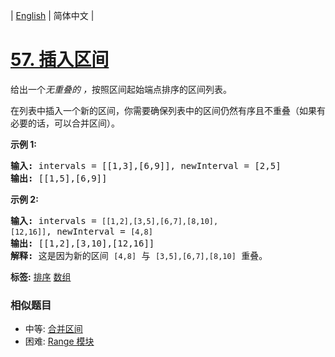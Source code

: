 | [English](README_EN.md) | 简体中文 |

# [57. 插入区间](https://leetcode-cn.com/problems/insert-interval)
<p>给出一个<em>无重叠的 ，</em>按照区间起始端点排序的区间列表。</p>

<p>在列表中插入一个新的区间，你需要确保列表中的区间仍然有序且不重叠（如果有必要的话，可以合并区间）。</p>

<p><strong>示例&nbsp;1:</strong></p>

<pre><strong>输入:</strong> intervals = [[1,3],[6,9]], newInterval = [2,5]
<strong>输出:</strong> [[1,5],[6,9]]
</pre>

<p><strong>示例&nbsp;2:</strong></p>

<pre><strong>输入:</strong> intervals = <code>[[1,2],[3,5],[6,7],[8,10],[12,16]]</code>, newInterval = <code>[4,8]</code>
<strong>输出:</strong> [[1,2],[3,10],[12,16]]
<strong>解释:</strong> 这是因为新的区间 <code>[4,8]</code> 与 <code>[3,5],[6,7],[8,10]</code>&nbsp;重叠。
</pre>

**标签:**  [排序](https://leetcode-cn.com/tag/sort) [数组](https://leetcode-cn.com/tag/array) 
 ### 相似题目
- 中等:	[合并区间](https://leetcode-cn.com/problems/merge-intervals) 
- 困难:	[Range 模块](https://leetcode-cn.com/problems/range-module) 
